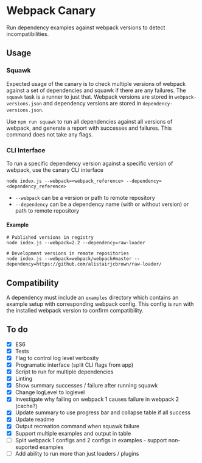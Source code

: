 # Webpack Canary

Run dependency examples against webpack versions to detect incompatibilities.

## Usage

### Squawk

Expected usage of the canary is to check multiple versions of webpack against a set of dependencies and squawk if there are any failures. The `squawk` task is a runner to just that. Webpack versions are stored in `webpack-versions.json` and dependency versions are stored in `dependency-versions.json`.

Use `npm run squawk` to run all dependencies against all versions of webpack, and generate a report with successes and failures. This command does not take any flags.

### CLI Interface

To run a specific dependency version against a specific version of webpack, use the canary CLI interface

```
node index.js --webpack=<webpack_reference> --dependency=<dependency_reference>
```

 - `--webpack` can be a version or path to remote repository
 - `--dependency` can be a dependency name (with or without version) or path to remote repository

#### Example

```
# Published versions in registry
node index.js --webpack=2.2 --dependency=raw-loader

# Development versions in remote repositories
node index.js --webpack=webpack/webpack#master --dependency=https://github.com/alistairjcbrown/raw-loader/
```

## Compatibility

A dependency must include an `examples` directory which contains an example setup with corresponding webpack config. This config is run with the installed webpack version to confirm compatibility.

## To do

 - [x] ES6
 - [x] Tests
 - [x] Flag to control log level verbosity
 - [x] Programatic interface (split CLI flags from app)
 - [x] Script to run for multiple dependencies
 - [x] Linting
 - [x] Show summary successes / failure after running squawk
 - [x] Change logLevel to loglevel
 - [x] Investigate why failing on webpack 1 causes failure in webpack 2 (cache?)
 - [x] Update summary to use progress bar and collapse table if all success
 - [x] Update readme
 - [x] Output recreation command when squawk failure
 - [x] Support multiple examples and output in table
 - [ ] Split webpack 1 configs and 2 configs in examples - support non-suported examples
 - [ ] Add ability to run more than just loaders / plugins
